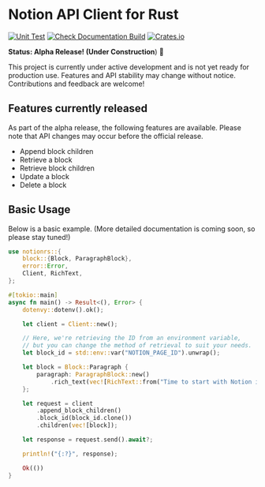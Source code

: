 # Notion API Client for Rust

[![Unit Test](https://github.com/46ki75/notionrs/actions/workflows/unit-tests.yml/badge.svg)](https://github.com/46ki75/notionrs/actions/workflows/unit-tests.yml)
[![Check Documentation Build](https://github.com/46ki75/notionrs/actions/workflows/build-documentation.yml/badge.svg)](https://github.com/46ki75/notionrs/actions/workflows/build-documentation.yml)
[![Crates.io](https://img.shields.io/crates/v/notionrs?logo=rust)](https://crates.io/crates/notionrs/)

**Status: Alpha Release! (Under Construction**) 🚧

This project is currently under active development and is not yet ready for production use. Features and API stability may change without notice. Contributions and feedback are welcome!

## Features currently released

As part of the alpha release, the following features are available. Please note that API changes may occur before the official release.

- Append block children
- Retrieve a block
- Retrieve block children
- Update a block
- Delete a block

## Basic Usage

Below is a basic example. (More detailed documentation is coming soon, so please stay tuned!)

```rs
use notionrs::{
    block::{Block, ParagraphBlock},
    error::Error,
    Client, RichText,
};

#[tokio::main]
async fn main() -> Result<(), Error> {
    dotenvy::dotenv().ok();

    let client = Client::new();

    // Here, we're retrieving the ID from an environment variable,
    // but you can change the method of retrieval to suit your needs.
    let block_id = std::env::var("NOTION_PAGE_ID").unwrap();

    let block = Block::Paragraph {
        paragraph: ParagraphBlock::new()
            .rich_text(vec![RichText::from("Time to start with Notion in Rust")]),
    };

    let request = client
        .append_block_children()
        .block_id(block_id.clone())
        .children(vec![block]);

    let response = request.send().await?;

    println!("{:?}", response);

    Ok(())
}
```
